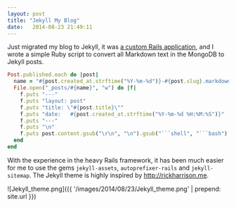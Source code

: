 ```yaml
---
layout: post
title: "Jekyll My Blog"
date:   2014-08-23 21:49:11
---
```


Just migrated my blog to Jekyll, it was [a custom Rails application](https://github.com/vecio/vec.io), and I wrote a simple Ruby script to convert all Markdown text in the MongoDB to Jekyll posts.

```ruby
Post.published.each do |post|
  name = "#{post.created_at.strftime("%Y-%m-%d")}-#{post.slug}.markdown"
  File.open("_posts/#{name}", "w") do |f|
    f.puts "---"
    f.puts "layout: post"
    f.puts "title: \"#{post.title}\""
    f.puts "date:   #{post.created_at.strftime("%Y-%m-%d %H:%M:%S")}"
    f.puts "---"
    f.puts "\n"
    f.puts post.content.gsub("\r\n", "\n").gsub("```shell", "```bash")
  end
end
```

With the experience in the heavy Rails framework, it has been much easier for me to use the gems `jekyll-assets`, `autoprefixer-rails` and `jekyll-sitemap`. The Jekyll theme is highly inspired by http://rickharrison.me.

![Jekyll_theme.png]({{ '/images/2014/08/23/Jekyll_theme.png' | prepend: site.url }})
